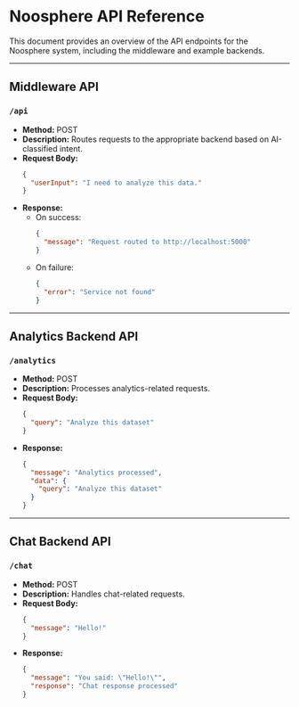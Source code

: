 # Noosphere API Reference

This document provides an overview of the API endpoints for the Noosphere system, including the middleware and example backends.

---

## Middleware API

### `/api`
- **Method:** POST
- **Description:** Routes requests to the appropriate backend based on AI-classified intent.
- **Request Body:**
  ```json
  {
    "userInput": "I need to analyze this data."
  }
  ```
- **Response:**
  - On success:
    ```json
    {
      "message": "Request routed to http://localhost:5000"
    }
    ```
  - On failure:
    ```json
    {
      "error": "Service not found"
    }
    ```

---

## Analytics Backend API

### `/analytics`
- **Method:** POST
- **Description:** Processes analytics-related requests.
- **Request Body:**
  ```json
  {
    "query": "Analyze this dataset"
  }
  ```
- **Response:**
  ```json
  {
    "message": "Analytics processed",
    "data": {
      "query": "Analyze this dataset"
    }
  }
  ```

---

## Chat Backend API

### `/chat`
- **Method:** POST
- **Description:** Handles chat-related requests.
- **Request Body:**
  ```json
  {
    "message": "Hello!"
  }
  ```
- **Response:**
  ```json
  {
    "message": "You said: \"Hello!\"",
    "response": "Chat response processed"
  }
  ```

